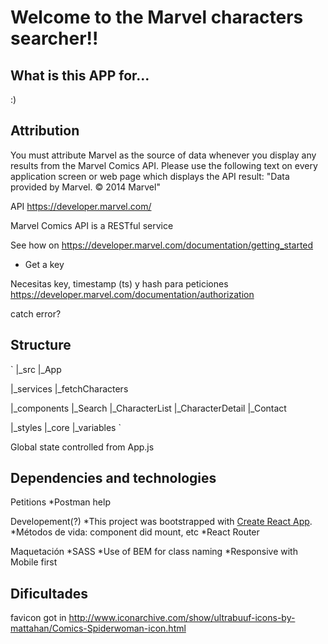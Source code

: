 # Welcome to the Marvel characters searcher!!

## What is this APP for...
:)

## Attribution
You must attribute Marvel as the source of data whenever you display any results from the Marvel Comics API. Please use the following text on every application screen or web page which displays the API result:
"Data provided by Marvel. © 2014 Marvel"

API https://developer.marvel.com/

Marvel Comics API is a RESTful service

See how on https://developer.marvel.com/documentation/getting_started
- Get a key

Necesitas key, timestamp (ts) y hash para peticiones https://developer.marvel.com/documentation/authorization


catch error?

## Structure
`
|_src
  |_App

  |_services
    |_fetchCharacters

  |_components
    |_Search
    |_CharacterList
    |_CharacterDetail
    |_Contact
  
  |_styles
    |_core
      |_variables
`

Global state controlled from App.js

## Dependencies and technologies
Petitions
*Postman help

Developement(?)
*This project was bootstrapped with [Create React App](https://github.com/facebook/create-react-app).
*Métodos de vida: component did mount, etc
*React Router

Maquetación
*SASS
*Use of BEM for class naming
*Responsive with Mobile first

## Dificultades


favicon got in http://www.iconarchive.com/show/ultrabuuf-icons-by-mattahan/Comics-Spiderwoman-icon.html